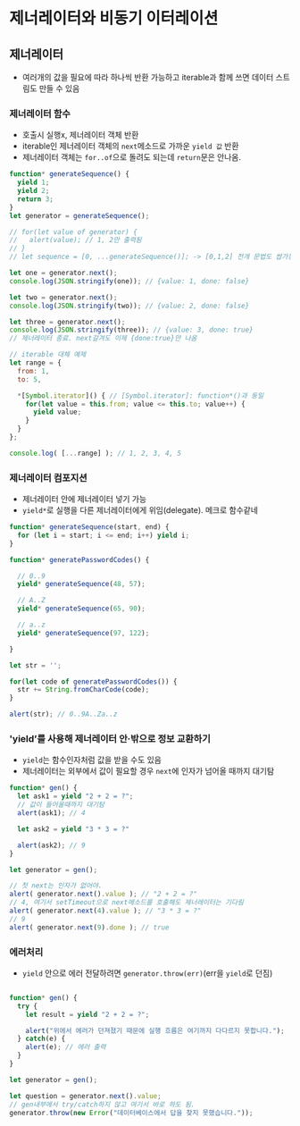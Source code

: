 # 제너레이터와 비동기 이터레이션
## 제너레이터
- 여러개의 값을 필요에 따라 하나씩 반환 가능하고 iterable과 함께 쓰면 데이터 스트림도 만들 수 있음

### 제너레이터 함수
- 호출시 실행x, 제너레이터 객체 반환
- iterable인 제너레이터 객체의 `next`메소드로 가까운 `yield 값` 반환
- 제너레이터 객체는 `for..of`으로 돌려도 되는데 `return`문은 안나옴.
```js
function* generateSequence() {
  yield 1;
  yield 2;
  return 3;
}
let generator = generateSequence();

// for(let value of generator) {
//   alert(value); // 1, 2만 출력됨
// }
// let sequence = [0, ...generateSequence()]; -> [0,1,2] 전개 문법도 쌉가능

let one = generator.next();
console.log(JSON.stringify(one)); // {value: 1, done: false}

let two = generator.next();
console.log(JSON.stringify(two)); // {value: 2, done: false}

let three = generator.next();
console.log(JSON.stringify(three)); // {value: 3, done: true} 
// 제너레이터 종료. next갈겨도 이제 {done:true}만 나옴

// iterable 대체 예제
let range = {
  from: 1,
  to: 5,

  *[Symbol.iterator]() { // [Symbol.iterator]: function*()과 동일
    for(let value = this.from; value <= this.to; value++) {
      yield value;
    }
  }
};

console.log( [...range] ); // 1, 2, 3, 4, 5
```

### 제너레이터 컴포지션
- 제너레이터 안에 제너레이터 넣기 가능
- `yield*`로 실행을 다른 제너레이터에게 위임(delegate). 메크로 함수같네
```js
function* generateSequence(start, end) {
  for (let i = start; i <= end; i++) yield i;
}

function* generatePasswordCodes() {

  // 0..9
  yield* generateSequence(48, 57);

  // A..Z
  yield* generateSequence(65, 90);

  // a..z
  yield* generateSequence(97, 122);

}

let str = '';

for(let code of generatePasswordCodes()) {
  str += String.fromCharCode(code);
}

alert(str); // 0..9A..Za..z
```

### 'yield’를 사용해 제너레이터 안·밖으로 정보 교환하기
- `yield`는 함수인자처럼 값을 받을 수도 있음
- 제너레이터는 외부에서 값이 필요할 경우 `next`에 인자가 넘어올 때까지 대기탐
```js
function* gen() {
  let ask1 = yield "2 + 2 = ?";
  // 값이 들어올때까지 대기탐
  alert(ask1); // 4

  let ask2 = yield "3 * 3 = ?"

  alert(ask2); // 9
}

let generator = gen();

// 첫 next는 인자가 없어야.
alert( generator.next().value ); // "2 + 2 = ?"
// 4, 여기서 setTimeout으로 next메소드를 호출해도 제너레이터는 기다림
alert( generator.next(4).value ); // "3 * 3 = ?"
// 9
alert( generator.next(9).done ); // true
```

### 에러처리
- `yield` 안으로 에러 전달하려면 `generator.throw(err)`(err을 `yield`로 던짐)
```js

function* gen() {
  try {
    let result = yield "2 + 2 = ?";

    alert("위에서 에러가 던져졌기 때문에 실행 흐름은 여기까지 다다르지 못합니다.");
  } catch(e) {
    alert(e); // 에러 출력
  }
}

let generator = gen();

let question = generator.next().value;
// gen내부에서 try/catch하지 않고 여기서 바로 하도 됨.
generator.throw(new Error("데이터베이스에서 답을 찾지 못했습니다."));
```